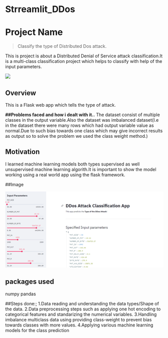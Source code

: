 # Strreamlit_DDos

# Project Name
> Classify the type of Distributed Dos attack.



This is project is about a Distributed Denial of Service attack classification.It is a multi-class classification project which helps to classify with help of the input parameters.


![](header.png)

## Overview
This is a Flask web app which tells  the  type  of  attack.


**##Problems faced and  how i dealt with it..**
The dataset consist of  multiple classes in the output variable.Also the dataset was imbalanced dataset(I.e in the dataset there were many  rows which had output variable value as normal.Due to such bias towards one class which may give incorrect results as output so to solve the problem we used the class weight method.)

## Motivation
I learned machine learning models both types supervised as well unsupervised machine learning algorith.It is important to show the model working using  a real world app using the flask framework.





##Image


![alt text](https://github.com/Amit9888/Strreamlit_DDos/blob/master/Capture.PNG?raw=true)


## packages used

numpy
pandas


##Steps done:;
1.Data reading and understanding the data types/Shape of the data.
2.Data preprocessing steps such as applying one hot encoding to categorical features and standarizing the numerical variables.
3.Handling imbalance multiclass data using providing class-weight to prevent bias towards classes with more values.
4.Applying various machine learning models for the class prediction


